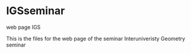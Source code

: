 # IGSseminar
web page IGS

This is the files for the web page of the seminar Interuniveristy Geometry seminar
